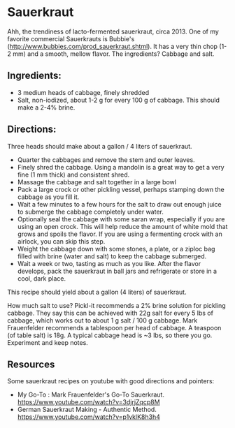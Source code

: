 # Sauerkraut

Ahh, the trendiness of lacto-fermented sauerkraut, circa 2013.  One of my favorite commercial Sauerkrauts is Bubbie's (http://www.bubbies.com/prod_sauerkraut.shtml).  It has a very thin chop (1-2 mm) and a smooth, mellow flavor.  The ingredients?  Cabbage and salt.

## Ingredients:

- 3 medium heads of cabbage, finely shredded
- Salt, non-iodized, about 1-2 g for every 100 g of cabbage.  This should make a 2-4% brine.

## Directions:

Three heads should make about a gallon / 4 liters of sauerkraut.

- Quarter the cabbages and remove the stem and outer leaves.
- Finely shred the cabbage.  Using a mandolin is a great way to get a very fine (1 mm thick) and consistent shred.
- Massage the cabbage and salt together in a large bowl
- Pack a large crock or other pickling vessel, perhaps stamping down the cabbage as you fill it.
- Wait a few minutes to a few hours for the salt to draw out enough juice to submerge the cabbage completely under water.
- Optionally seal the cabbage with some saran wrap, especially if you are using an open crock.  This will help reduce the amount of white mold that grows and spoils the flavor.  If you are using a fermenting crock with an airlock, you can skip this step.
- Weight the cabbage down with some stones, a plate, or a ziploc bag filled with brine (water and salt) to keep the cabbage submerged.
- Wait a week or two, tasting as much as you like.  After the flavor develops, pack the sauerkraut in ball jars and refrigerate or store in a cool, dark place.

This recipe should yield about a gallon (4 liters) of sauerkraut.

How much salt to use?  Pickl-it recommends a 2% brine solution for pickling cabbage.  They say this can be achieved with 22g salt for every 5 lbs of cabbage, which works out to about 1 g salt / 100 g cabbage.  Mark Frauenfelder recommends a tablespoon per head of cabbage.  A teaspoon (of table salt) is 18g.  A typical cabbage head is ~3 lbs, so there you go.  Experiment and keep notes.

## Resources

Some sauerkraut recipes on youtube with good directions and pointers:

- My Go-To : Mark Frauenfelder's Go-To Sauerkraut.  https://www.youtube.com/watch?v=3djrjZqcp8M
- German Sauerkraut Making - Authentic Method.  https://www.youtube.com/watch?v=p1vklK8h3h4
